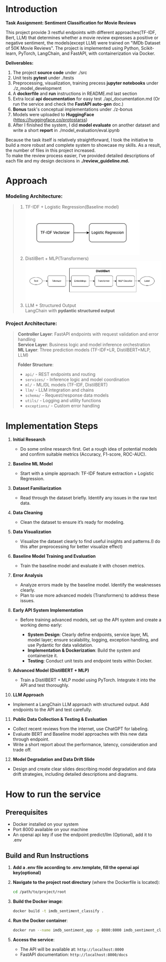 # Introduction

**Task Assignment: Sentiment Classification for Movie Reviews**

This project provide 3 restful endpoints with different approaches(TF-IDF, Bert, LLM) that determines whether a movie review expresses a positive or negative sentiment, the models(except LLM) were trained on "IMDb Dataset of 50K Movie Reviews".
The project is implemented using Python, Scikit-learn, PyTorch, LangChain, and FastAPI, with containerization via Docker.

**Deliverables:**   
1. The project **source code** under ./src    
2. Unit tests **pytest** under ./tests  
3. Preprocessing, visualization, training precess **jupyter notebooks** under ./z_model_development  
4. A **dockerfile** and **run** instructions in README.md last section  
5. Extra local **api documentation** for easy test ./api_documentation.md (Or run the service and check the **FastAPI auto-gen** doc.)
6. **Bonus** task's conceptual implementations under ./z-bonus  
7. Models were uploaded to **HuggingFace** (https://huggingface.co/protostarss)  
8. After I finished the system, I did **model evaluate** on another dataset and write a short **report** in ./model_evaluation/eval.ipynb

Because the task itself is relatively straightforward, I took the initiative to build a more robust and complete system to showcase my skills. As a result, the number of files in this project increased.  
To make the review process easier, I’ve provided detailed descriptions of each file and my design decisions in **./review_guideline.md.**

# Approach

### **Modeling Architecture:**
> 1. TF-IDF + Logistic Regression(Baseline model)  
> ![Baseline](./z_model_development/imgs/TFIDFLRClassifier.png)
> 2. DistilBert + MLP(Transformers)  
> ![Transformers](./z_model_development/imgs/BertClassifier.png)
> 3. LLM + Structured Output  
> LangChain with **pydantic structured output**

### **Project Architecture:**  
> **Controller Layer**: FastAPI endpoints with request validation and error handling  
> **Service Layer**: Business logic and model inference orchestration  
> **ML Layer**: Three prediction models (TF-IDF+LR, DistilBERT+MLP, LLM)  
> 
> **Folder Structure**:  
> - `api/` - REST endpoints and routing  
> - `services/` - Inference logic and model coordination  
> - `ml/` - ML/DL models (TF-IDF, DistilBERT)  
> - `llm/` - LLM integration and chains  
> - `schema/` - Request/response data models  
> - `utils/` - Logging and utility functions  
> - `exceptions/` - Custom error handling  


# Implementation Steps

1. **Initial Research**

   * Do some online research first. Get a rough idea of potential models and confirm suitable metrics (Accuracy, F1-score, ROC-AUC).

2. **Baseline ML Model**

   * Start with a simple approach: TF-IDF feature extraction + Logistic Regression.

3. **Dataset Familiarization**

   * Read through the dataset briefly. Identify any issues in the raw text data.

4. **Data Cleaning**

   * Clean the dataset to ensure it’s ready for modeling.

5. **Data Visualization**

   * Visualize the dataset clearly to find useful insights and patterns.(I do this after preprocessing for better visualize effect)

6. **Baseline Model Training and Evaluation**

   * Train the baseline model and evaluate it with chosen metrics.

7. **Error Analysis**

   * Analyze errors made by the baseline model. Identify the weaknesses clearly.
   * Plan to use more advanced models (Transformers) to address these issues.

8. **Early API System Implementation**

   * Before training advanced models, set up the API system and create a working demo early:

     * **System Design**: Clearly define endpoints, service layer, ML model layer; ensure scalability, logging, exception handling, and use Pydantic for data validation.
     * **Implementation & Dockerization**: Build the system and containerize it.
     * **Testing**: Conduct unit tests and endpoint tests within Docker.

9. **Advanced Model (DistilBERT + MLP)**

   * Train a DistilBERT + MLP model using PyTorch. Integrate it into the API and test thoroughly.

10. **LLM Approach**

* Implement a LangChain LLM approach with structured output. Add endpoints to the API and test carefully.

11. **Public Data Collection & Testing & Evaluation**

* Collect recent reviews from the internet, use ChatGPT for labeling.
* Evaluate BERT and Baseline model approaches with this new data through endpoint.
* Write a short report about the performance, latency, consideration and trade off.

12. **Model Degradation and Data Drift Slide**

* Design and create clear slides describing model degradation and data drift strategies, including detailed descriptions and diagrams.


# How to run the service

## Prerequisites
- Docker installed on your system
- Port 8000 available on your machine
- An openai api key if use the endpoint predict/llm (Optional), add it to .env

## Build and Run Instructions

1. **Add a .env file according to .env.template, fill the openai api key(optional)**

2. **Navigate to the project root directory** (where the Dockerfile is located):
   ```bash
   cd /path/to/project/root
   ```

3. **Build the Docker image**:
   ```bash
   docker build -t imdb_sentiment_classify .
   ```

4. **Run the Docker container**:
   ```bash
   docker run --name imdb_sentiment_app -p 8000:8000 imdb_sentiment_classify
   ```

5. **Access the service**:
   - The API will be available at: `http://localhost:8000`
   - FastAPI documentation: `http://localhost:8000/docs`
